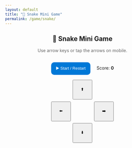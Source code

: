 ```yaml
---
layout: default
title: "🐍 Snake Mini Game"
permalink: /game/snake/
---
```


<h2 style="text-align:center;">🐍 Snake Mini Game</h2>
<p style="text-align:center; color:#666;">Use arrow keys or tap the arrows on mobile.</p>

<div style="display:flex; flex-direction:column; align-items:center; gap:1rem;">
  <canvas id="snake" width="420" height="420"
          style="background:#101010; border-radius:12px; box-shadow:0 4px 14px rgba(0,0,0,.3);"></canvas>

  <div>
    <button id="start" type="button"
      style="background:#0078D7;color:#fff;border:none;border-radius:10px;padding:.6rem 1rem;cursor:pointer;">▶️ Start / Restart</button>
    <span style="margin-left:1rem;">Score: <b id="score">0</b></span>
  </div>

  <!-- Mobile pad -->
  <div id="pad"
       style="display:grid;grid-template-columns:64px 64px 64px;grid-template-rows:64px 64px 64px;gap:.4rem;justify-content:center;user-select:none;">
    <div></div>
    <button type="button" data-dir="up">⬆️</button>
    <div></div>
    <button type="button" data-dir="left">⬅️</button>
    <div></div>
    <button type="button" data-dir="right">➡️</button>
    <div></div>
    <button type="button" data-dir="down">⬇️</button>
    <div></div>
  </div>
</div>

<script>
(()=>{
  const cvs=document.getElementById('snake');
  const ctx=cvs.getContext('2d', { alpha:false });
  const CELL=24, N=cvs.width/CELL|0;    // bigger cells = easier to see
  let snake=[], dir='right', nextDir='right', food=null, score=0, loop=null;

  function rnd(n){ return (Math.random()*n)|0; }

  function placeFood(){
    do { food={x:rnd(N), y:rnd(N)}; }
    while (snake.some(s=>s.x===food.x && s.y===food.y));
  }

  function reset(){
    const m=(N/2)|0;
    snake=[{x:m,y:m},{x:m-1,y:m},{x:m-2,y:m}]; // centered + visible
    dir='right'; nextDir='right';
    placeFood();
    score=0; document.getElementById('score').textContent=score;
    draw();                           // draw immediately
    clearInterval(loop);
    loop=setInterval(tick, 120);
  }

  function drawGrid(){
    ctx.strokeStyle="#1f1f1f";
    for(let i=1;i<N;i++){
      ctx.beginPath(); ctx.moveTo(i*CELL,0); ctx.lineTo(i*CELL,cvs.height); ctx.stroke();
      ctx.beginPath(); ctx.moveTo(0,i*CELL); ctx.lineTo(cvs.width,i*CELL); ctx.stroke();
    }
  }

  function draw(){
    ctx.fillStyle="#101010"; ctx.fillRect(0,0,cvs.width,cvs.height);
    drawGrid();
    // food
    ctx.fillStyle="#2ecc71";
    ctx.fillRect(food.x*CELL+3, food.y*CELL+3, CELL-6, CELL-6);
    // snake
    ctx.fillStyle="#ffd54a";
    snake.forEach((s,i)=>{
      ctx.fillRect(s.x*CELL+3, s.y*CELL+3, CELL-6, CELL-6);
      if(i===0){ ctx.strokeStyle="#ffffffaa"; ctx.lineWidth=2;
                 ctx.strokeRect(s.x*CELL+2, s.y*CELL+2, CELL-4, CELL-4); }
    });
  }

  function tick(){
    dir=nextDir;
    const h={...snake[0]};
    if(dir==='left') h.x--; if(dir==='right') h.x++;
    if(dir==='up') h.y--;   if(dir==='down')  h.y++;

    // collision
    if(h.x<0h.x>=Nh.y<0h.y>=Nsnake.some(s=>s.x===h.x&&s.y===h.y)){
      clearInterval(loop);
      draw();
      setTimeout(()=>alert('💀 Game Over! Score: '+score), 10);
      return;
    }

    snake.unshift(h);
    if(h.x===food.x && h.y===food.y){
      score++; document.getElementById('score').textContent=score;
      placeFood();
    } else snake.pop();

    draw();
  }

  function setDir(d){
    if((d==='left' && dir!=='right')(d==='right' && dir!=='left')
       (d==='up' && dir!=='down')  ||(d==='down'  && dir!=='up')) nextDir=d;
  }

  // controls
  document.getElementById('start').addEventListener('click', reset);
  window.addEventListener('keydown', e=>{
    if(e.key==='ArrowLeft') setDir('left');
    if(e.key==='ArrowRight') setDir('right');
    if(e.key==='ArrowUp') setDir('up');
    if(e.key==='ArrowDown') setDir('down');
  }, {passive:true});
  document.getElementById('pad').addEventListener('click', e=>{
    const d=e.target.getAttribute('data-dir'); if(d) setDir(d);
  }, {passive:true});

  // ✅ Auto-start so the snake is visible immediately
  reset();
})();
</script>
